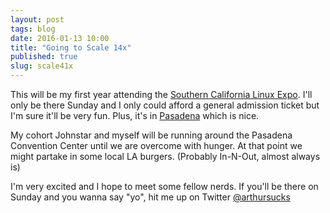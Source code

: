 ```yaml
---
layout: post
tags: blog
date: 2016-01-13 10:00
title: "Going to Scale 14x"
published: true
slug: scale41x
---
```

This will be my first year attending the [Southern California Linux Expo]. I'll only be there Sunday and I only could afford a general admission ticket but I'm sure it'll be very fun. Plus, it's in [Pasadena] which is nice.

My cohort Johnstar and myself will be running around the Pasadena Convention Center until we are overcome with hunger. At that point we might partake in some local LA burgers. (Probably In-N-Out, almost always is)

I'm very excited and I hope to meet some fellow nerds. If you'll be there on Sunday and you wanna say "yo", hit me up on Twitter [@arthursucks]

[Southern California Linux Expo]: http://www.socallinuxexpo.org/scale/14x
[Pasadena]: https://en.wikipedia.org/wiki/Pasadena,_California
[@arthursucks]: https://twitter.com/arthursucks
